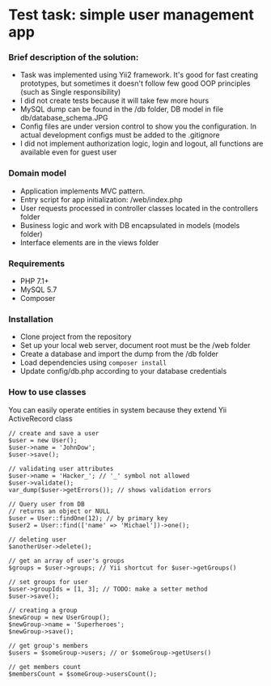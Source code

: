 # Test task: simple user management app

### Brief description of the solution:
* Task was implemented using Yii2 framework. It's good for fast creating prototypes, but sometimes it doesn't follow few good OOP principles (such as Single responsibility)
* I did not create tests because it will take few more hours
* MySQL dump can be found in the /db folder, DB model in file db/database_schema.JPG
* Config files are under version control to show you the configuration. In actual development configs must be added to the .gitignore
* I did not implement authorization logic, login and logout, all functions are available even for guest user

### Domain model
* Application implements MVC pattern.
* Entry script for app initialization: /web/index.php
* User requests processed in controller classes located in the controllers folder
* Business logic and work with DB encapsulated in models (models folder)
* Interface elements are in the views folder

### Requirements
* PHP 7.1+
* MySQL 5.7
* Composer

### Installation
* Clone project from the repository
* Set up your local web server, document root must be the /web folder
* Create a database and import the dump from the /db folder
* Load dependencies using `composer install`
* Update config/db.php according to your database credentials

### How to use classes

You can easily operate entities in system because they extend Yii ActiveRecord class

```
// create and save a user
$user = new User();
$user->name = 'JohnDow';
$user->save();

// validating user attributes
$user->name = 'Hacker_'; // '_' symbol not allowed
$user->validate();
var_dump($user->getErrors()); // shows validation errors

// Query user from DB
// returns an object or NULL
$user = User::findOne(12); // by primary key
$user2 = User::find(['name' => 'Michael'])->one();

// deleting user
$anotherUser->delete();

// get an array of user's groups
$groups = $user->groups; // Yii shortcut for $user->getGroups()

// set groups for user
$user->groupIds = [1, 3]; // TODO: make a setter method
$user->save();

// creating a group
$newGroup = new UserGroup();
$newGroup->name = 'Superheroes';
$newGroup->save();

// get group's members
$users = $someGroup->users; // or $someGroup->getUsers()

// get members count
$membersCount = $someGroup->usersCount();
```